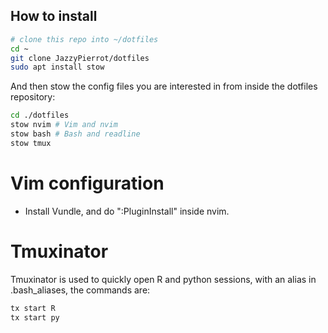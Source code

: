 How to install
--------------


```bash
# clone this repo into ~/dotfiles
cd ~
git clone JazzyPierrot/dotfiles
sudo apt install stow
```

And then stow the config files you are interested in from inside the dotfiles 
repository:

```bash
cd ./dotfiles
stow nvim # Vim and nvim
stow bash # Bash and readline
stow tmux 
```

Vim configuration
=================

- Install Vundle, and do ":PluginInstall" inside nvim. 

Tmuxinator
==========

Tmuxinator is used to quickly open R and python sessions, with an alias in 
.bash_aliases, the commands are:
```bash
tx start R
tx start py
```
